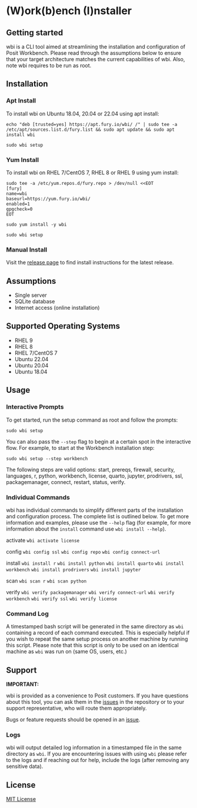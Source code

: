 # (W)ork(b)ench (I)nstaller 

## Getting started

wbi is a CLI tool aimed at streamlining the installation and configuration of Posit Workbench. Please read through the assumptions below to ensure that your target architecture matches the current capabilities of wbi. Also, note wbi requires to be run as root.

## Installation

### Apt Install

To install wbi on Ubuntu 18.04, 20.04 or 22.04 using apt install:
```
echo "deb [trusted=yes] https://apt.fury.io/wbi/ /" | sudo tee -a /etc/apt/sources.list.d/fury.list && sudo apt update && sudo apt install wbi

sudo wbi setup
```

### Yum Install

To install wbi on RHEL 7/CentOS 7, RHEL 8 or RHEL 9 using yum install:
```
sudo tee -a /etc/yum.repos.d/fury.repo > /dev/null <<EOT
[fury]
name=wbi
baseurl=https://yum.fury.io/wbi/
enabled=1
gpgcheck=0
EOT

sudo yum install -y wbi

sudo wbi setup
```

### Manual Install

Visit the [release page](https://github.com/sol-eng/wbi/releases) to find install instructions for the latest release.

## Assumptions
- Single server
- SQLite database
- Internet access (online installation)

## Supported Operating Systems
- RHEL 9
- RHEL 8
- RHEL 7/CentOS 7
- Ubuntu 22.04
- Ubuntu 20.04
- Ubuntu 18.04

## Usage

### Interactive Prompts

To get started, run the setup command as root and follow the prompts:
```
sudo wbi setup
```

You can also pass the `--step` flag to begin at a certain spot in the interactive flow. For example, to start at the Workbench installation step:
```
sudo wbi setup --step workbench
```

The following steps are valid options: start, prereqs, firewall, security, languages, r, python, workbench, license, quarto, jupyter, prodrivers, ssl, packagemanager, connect, restart, status, verify.

### Individual Commands

wbi has individual commands to simplify different parts of the installation and configuration process. The complete list is outlined below. To get more information and examples, please use the `--help` flag (for example, for more information about the `install` command use `wbi install --help`).

activate
`wbi activate license`

config
`wbi config ssl` 
`wbi config repo` 
`wbi config connect-url` 

install
`wbi install r` 
`wbi install python` 
`wbi install quarto` 
`wbi install workbench` 
`wbi install prodrivers` 
`wbi install jupyter` 

scan
`wbi scan r` 
`wbi scan python` 

verify
`wbi verify packagemanager` 
`wbi verify connect-url` 
`wbi verify workbench` 
`wbi verify ssl` 
`wbi verify license` 

### Command Log

A timestamped bash script will be generated in the same directory as `wbi` containing a record of each command executed. This is especially helpful if you wish to repeat the same setup process on another machine by running this script. Please note that this script is only to be used on an identical machine as `wbi` was run on (same OS, users, etc.)

## Support

**IMPORTANT:**

wbi is provided as a convenience to Posit customers. If you have
questions about this tool, you can ask them in the
[issues](https://github.com/sol-eng/wbi/issues/new) in the repository
or to your support representative, who will route them appropriately.

Bugs or feature requests should be opened in an [issue](https://github.com/sol-eng/wbi/issues/new).

### Logs

wbi will output detailed log information in a timestamped file in the same directory as `wbi`. If you are encountering issues with using `wbi` please refer to the logs and if reaching out for help, include the logs (after removing any sensitive data).

## License

[MIT License](./LICENSE)